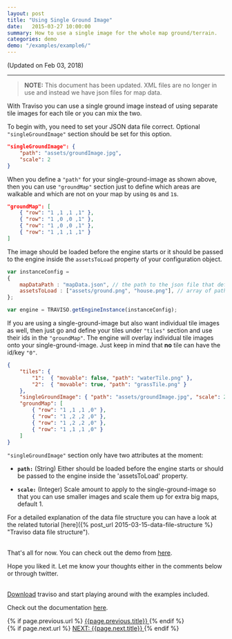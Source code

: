 ```yaml
---
layout: post
title: "Using Single Ground Image"
date:   2015-03-27 10:00:00
summary: How to use a single image for the whole map ground/terrain.
categories: demo
demo: "/examples/example6/"
---
```


(Updated on Feb 03, 2018)

___

> **NOTE:** This document has been updated. XML files are no longer in use and instead we have json files for map data.

With Traviso you can use a single ground image instead of using separate tile images for each tile or you can mix the two.

To begin with, you need to set your JSON data file correct. Optional `"singleGroundImage"` section should be set for this option.

<!--more-->

```json
"singleGroundImage": { 
    "path": "assets/groundImage.jpg",
    "scale": 2
}
```
When you define a `"path"` for your single-ground-image as shown above, then you can use `"groundMap"` section just to define which areas are walkable and which are not on your map by using `0`s and `1`s.

```json
"groundMap": [
    { "row": "1 ,1 ,1 ,1" },
    { "row": "1 ,0 ,0 ,1" },
    { "row": "1 ,0 ,0 ,1" },
    { "row": "1 ,1 ,1 ,1" }
]
```

The image should be loaded before the engine starts or it should be passed to the engine inside the `assetsToLoad` property of your configuration object.

```js
var instanceConfig =
{
    mapDataPath : "mapData.json", // the path to the json file that defines map data, required
    assetsToLoad : ["assets/ground.png", "house.png"], // array of paths to the assets that are desired to be loaded by traviso, no need to use if assets are already loaded to PIXI cache, default null
};

var engine = TRAVISO.getEngineInstance(instanceConfig);
```

If you are using a single-ground-image but also want individual tile images as well, then just go and define your tiles under `"tiles"` section and use their ids in the `"groundMap"`. The engine will overlay individual tile images onto your single-ground-image. Just keep in mind that **no** tile can have the id/key `"0"`.

```json
{
    "tiles": {
        "1":  { "movable": false, "path": "waterTile.png" },
        "2":  { "movable": true, "path": "grassTile.png" }
    },
    "singleGroundImage": { "path": "assets/groundImage.jpg", "scale": 2 },
    "groundMap": [
        { "row": "1 ,1 ,1 ,0" },
        { "row": "1 ,2 ,2 ,0" },
        { "row": "1 ,2 ,2 ,0" },
        { "row": "1 ,1 ,1 ,0" }
    ]
}
```

`"singleGroundImage"` section only have two attributes at the moment:

* **`path:`**  (String) Either should be loaded before the engine starts or should be passed to the engine inside the 'assetsToLoad' property.

* **`scale:`**  (Integer) Scale amount to apply to the single-ground-image so that you can use smaller images and scale them up for extra big maps, default 1. 

For a detailed explanation of the data file structure you can have a look at the related tutorial [here]({% post_url 2015-03-15-data-file-structure %} "Traviso data file structure").

<br/>
That's all for now. You can check out the demo from <a href="/examples/example6/" target="_blank">here</a>.

Hope you liked it. Let me know your thoughts either in the comments below or through twitter.


<br/>
<a href="https://github.com/axaq/traviso.js" target="_blank">Download</a> traviso and start playing around with the examples included.

Check out the documentation <a href="/docs/" target="_blank">here</a>.

<div id="post-navigation" >
  <div class="previous">
    {% if page.previous.url %}
    <a href="{{page.previous.url}}" title="Previous post: {{page.next.title}}">
      <i class="fa fa-lg fa-arrow-circle-left"></i>
      {{page.previous.title}}
    </a>
    {% endif %}
  </div>
  <div class="next text-right">
    {% if page.next.url %}
    <a href="{{page.next.url}}" title="Next post: {{page.next.title}}">
    	NEXT: {{page.next.title}}
    	<i class="fa fa-lg fa-arrow-circle-right"></i>
    </a>
    {% endif %}
  </div>
</div>
